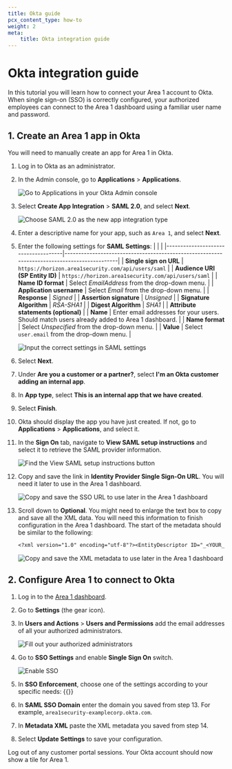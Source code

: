 ```yaml
---
title: Okta guide
pcx_content_type: how-to
weight: 2
meta:
    title: Okta integration guide
---
```


# Okta integration guide

In this tutorial you will learn how to connect your Area 1 account to Okta. When single sign-on (SSO) is correctly configured, your authorized employees can connect to the Area 1 dashboard using a familiar user name and password.

## 1. Create an Area 1 app in Okta

You will need to manually create an app for Area 1 in Okta.

1. Log in to Okta as an administrator.

2. In the Admin console, go to **Applications** > **Applications**.

    ![Go to Applications in your Okta Admin console](/email-security/static/sso/okta/step2-applications.png)

3. Select **Create App Integration** > **SAML 2.0**, and select **Next**.

    ![Choose SAML 2.0 as the new app integration type](/email-security/static/sso/okta/step3-saml.png)

4. Enter a descriptive name for your app, such as `Area 1`, and select **Next**.

5. Enter the following settings for **SAML Settings**:
    | | |
    |-------------------------------------|---------------------------------------------------------------------------------------------|
    | **Single sign on URL**              | `https://horizon.area1security.com/api/users/saml`                                          |
    | **Audience URI (SP Entity ID)**     | `https://horizon.area1security.com/api/users/saml`                                          |
    | **Name ID format**                  | Select _EmailAddress_ from the drop-down menu.                                              |
    | **Application username**            | Select _Email_ from the drop-down menu.                                                     |
    | **Response**                        | _Signed_                                                                                    |
    | **Assertion signature**             | _Unsigned_                                                                                  |
    | **Signature Algorithm**             | _RSA-SHA1_                                                                                  |
    | **Digest Algorithm**                | _SHA1_                                                                                      |
    | **Attribute statements (optional)** |
    | **Name**                            | Enter email addresses for your users. Should match users already added to Area 1 dashboard. |
    | **Name format**                     | Select _Unspecified_ from the drop-down menu.                                               |
    | **Value**                           | Select `user.email` from the drop-down menu.                                                |

    ![Input the correct settings in SAML settings](/email-security/static/sso/okta/step5-saml-settings.png)

6. Select **Next**.

7. Under **Are you a customer or a partner?**, select **I'm an Okta customer adding an internal app**.

8. In **App type**, select **This is an internal app that we have created**.

9. Select **Finish**.

10. Okta should display the app you have just created. If not, go to **Applications** > **Applications**, and select it.

11. In the **Sign On** tab, navigate to **View SAML setup instructions** and select it to retrieve the SAML provider information.

    ![Find the View SAML setup instructions button](/email-security/static/sso/okta/step11-saml-instructions.png)

12. Copy and save the link in **Identity Provider Single Sign-On URL**. You will need it later to use in the Area 1 dashboard.

    ![Copy and save the SSO URL to use later in the Area 1 dashboard](/email-security/static/sso/okta/step12-sso-url.png)

13. Scroll down to **Optional**. You might need to enlarge the text box to copy and save all the XML data. You will need this information to  finish configuration in the Area 1 dashboard. The start of the metadata should be similar to the following:

    ```txt
    <?xml version="1.0" encoding="utf-8"?><EntityDescriptor ID="_<YOUR_DESCRIPTIOR_ID>" entityID="https://<YOUR_ENTITY_ID> " xmlns="urn:oasis:names:tc:SAML:2.0:metadata">...
    ```

    ![Copy and save the XML metadata to use later in the Area 1 dashboard](/email-security/static/sso/okta/step13-optional.png)

## 2. Configure Area 1 to connect to Okta

1. Log in to the [Area 1 dashboard](https://horizon.area1security.com/).

2. Go to **Settings** (the gear icon).

3. In **Users and Actions** > **Users and Permissions** add the email addresses of all your authorized administrators.

    ![Fill out your authorized administrators](/email-security/static/sso/generic/step3-users-actions.png)

4. Go to **SSO Settings** and enable **Single Sign On** switch.

    ![Enable SSO](/email-security/static/sso/generic/step4-sso.png)

5. In **SSO Enforcement**, choose one of the settings according to your specific needs:
{{<render file="_sso-enforcement.md">}}

6. In **SAML SSO Domain** enter the domain you saved from step 13. For example, `area1security-examplecorp.okta.com`.

7. In **Metadata XML** paste the XML metadata you saved from step 14.

8. Select **Update Settings** to save your configuration.

Log out of any customer portal sessions. Your Okta account should now show a tile for Area 1.
